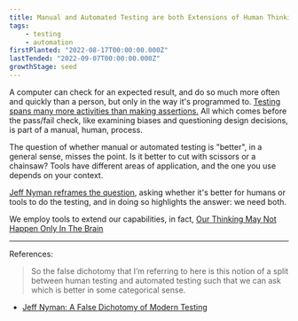 ```yaml
---
title: Manual and Automated Testing are both Extensions of Human Thinking
tags: 
    - testing
    - automation
firstPlanted: "2022-08-17T00:00:00.000Z"
lastTended: "2022-09-07T00:00:00.000Z"
growthStage: seed
---
```

A computer can check for an expected result, and do so much more often and quickly than a person, but only in the way it's programmed to. [Testing spans many more activities than making assertions.]() All which comes before the pass/fail check, like examining biases and questioning design decisions, is part of a manual, human, process. 

The question of whether manual or automated testing is "better", in a general sense, misses the point. Is it better to cut with scissors or a chainsaw? Tools have different areas of application, and the one you use depends on your context. 

[Jeff Nyman reframes the question](http://testerstories.com/2018/11/a-false-dichotomy-of-modern-testing/), asking whether it's better for humans or tools to do the testing, and in doing so highlights the answer: we need both. 

We employ tools to extend our capabilities, in fact, [Our Thinking May Not Happen Only In The Brain](our-thinking-may-not-happen-only-in-the-brain)

--- 
References: 
> So the false dichotomy that I’m referring to here is this notion of a split between human testing and automated testing such that we can ask which is better in some categorical sense. 
- [Jeff Nyman: A False Dichotomy of Modern Testing](http://testerstories.com/2018/11/a-false-dichotomy-of-modern-testing/)